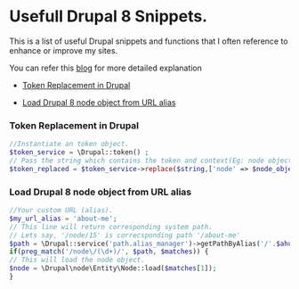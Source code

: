 # Usefull Drupal 8 Snippets.

This is a list of useful Drupal snippets and functions that I often reference to enhance or improve my sites.
 
 You can refer this [blog](https://thakshashila.com/) for more detailed explanation

-  [Token Replacement in Drupal](#token-replacement-in-drupal-8)

-  [Load Drupal 8 node object from URL alias](#load-drupal-8-node-object-from-url-alias)

### Token Replacement in Drupal
```php
//Instantiate an token object.
$token_service = \Drupal::token() ;
// Pass the string which contains the token and context(Eg: node object, user object et..)
$token_replaced = $token_service->replace($string,['node' => $node_object ]);
```
### Load Drupal 8 node object from URL alias
```php
//Your custom URL (alias).
$my_url_alias = 'about-me';
// This line will return corresponding system path.
// Lets say, '/node/15' is correcsponding path '/about-me'
$path = \Drupal::service('path.alias_manager')->getPathByAlias('/'.$ahurl);
if(preg_match('/node\/(\d+)/', $path, $matches)) {
// This will load the node object.
$node = \Drupal\node\Entity\Node::load($matches[1]);
}
```